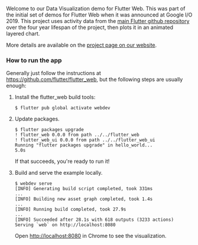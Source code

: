 Welcome to our Data Visualization demo for Flutter Web. This was part of the initial set of demos for Flutter Web when it was announced at Google I/O 2019. This project uses activity data from the [main Flutter github repository](https://github.com/flutter/flutter) over the four year lifespan of the project, then plots it in an animated layered chart.

More details are available on the [project page on our website](https://www.larvalabs.com/project/github-dataviz-flutter-web).

### How to run the app

Generally just follow the instructions at https://github.com/flutter/flutter_web, but the following steps are usually enough:

1. Install the flutter_web build tools:
    ```
    $ flutter pub global activate webdev
    ```

1. Update packages.

    ```console
    $ flutter packages upgrade
    ! flutter_web 0.0.0 from path ../../flutter_web
    ! flutter_web_ui 0.0.0 from path ../../flutter_web_ui
    Running "flutter packages upgrade" in hello_world...                5.0s
    ```

    If that succeeds, you're ready to run it!

1. Build and serve the example locally.

    ```console
    $ webdev serve
    [INFO] Generating build script completed, took 331ms
    ...
    [INFO] Building new asset graph completed, took 1.4s
    ...
    [INFO] Running build completed, took 27.9s
    ...
    [INFO] Succeeded after 28.1s with 618 outputs (3233 actions)
    Serving `web` on http://localhost:8080
    ```

    Open <http://localhost:8080> in Chrome to see the visualization.

